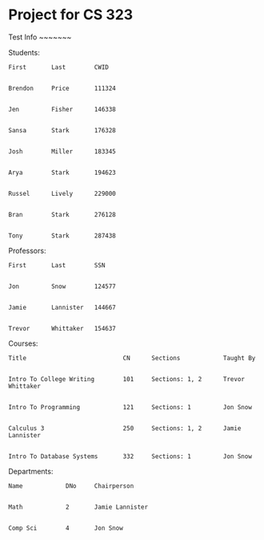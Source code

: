 # Project for CS 323


Test Info ~~~~~~~



Students:

    First       Last        CWID


    Brendon     Price       111324
    
    
    Jen         Fisher      146338
    
    
    Sansa       Stark       176328
    
    
    Josh        Miller      183345
    
    
    Arya        Stark       194623
    
    
    Russel      Lively      229000
    
    
    Bran        Stark       276128
    
    
    Tony        Stark       287438



Professors:

    First       Last        SSN


    Jon         Snow        124577
    
    
    Jamie       Lannister   144667
    
    
    Trevor      Whittaker   154637


Courses:

    Title                           CN      Sections            Taught By


    Intro To College Writing        101     Sections: 1, 2      Trevor Whittaker
    
    
    Intro To Programming            121     Sections: 1         Jon Snow
    
    
    Calculus 3                      250     Sections: 1, 2      Jamie Lannister
    
    
    Intro To Database Systems       332     Sections: 1         Jon Snow



Departments:

    Name            DNo     Chairperson


    Math            2       Jamie Lannister
    
    
    Comp Sci        4       Jon Snow
